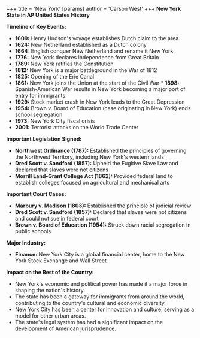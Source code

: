 +++
 title = 'New York'
[params]
	author = 'Carson West'
+++
**New York State in AP United States History**

**Timeline of Key Events:**

* **1609:** Henry Hudson's voyage establishes Dutch claim to the area
* **1624:** New Netherland established as a Dutch colony
* **1664:** English conquer New Netherland and rename it New York
* **1776:** New York declares independence from Great Britain
* **1789:** New York ratifies the Constitution
* **1812:** New York is a major battleground in the War of 1812
* **1825:** Opening of the Erie Canal
* **1861:** New York joins the Union at the start of the Civil War * **1898:** Spanish-American War results in New York becoming a major port of entry for immigrants
* **1929:** Stock market crash in New York leads to the Great Depression
* **1954:** Brown v. Board of Education (case originating in New York) ends school segregation
* **1973:** New York City fiscal crisis
* **2001:** Terrorist attacks on the World Trade Center

**Important Legislation Signed:**

* **Northwest Ordinance (1787):** Established the principles of governing the Northwest Territory, including New York's western lands
* **Dred Scott v. Sandford (1857):** Upheld the Fugitive Slave Law and declared that slaves were not citizens
* **Morrill Land-Grant College Act (1862):** Provided federal land to establish colleges focused on agricultural and mechanical arts

**Important Court Cases:**

* **Marbury v. Madison (1803):** Established the principle of judicial review
* **Dred Scott v. Sandford (1857):** Declared that slaves were not citizens and could not sue in federal court
* **Brown v. Board of Education (1954):** Struck down racial segregation in public schools

**Major Industry:**

* **Finance:** New York City is a global financial center, home to the New York Stock Exchange and Wall Street

**Impact on the Rest of the Country:**

* New York's economic and political power has made it a major force in shaping the nation's history.
* The state has been a gateway for immigrants from around the world, contributing to the country's cultural and economic diversity.
* New York City has been a center for innovation and culture, serving as a model for other urban areas.
* The state's legal system has had a significant impact on the development of American jurisprudence.